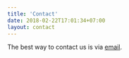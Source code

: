 ```yaml
---
title: 'Contact'
date: 2018-02-22T17:01:34+07:00
layout: contact
---
```


The best way to contact us is via [email](mailto:techsoc@yusu.org).
